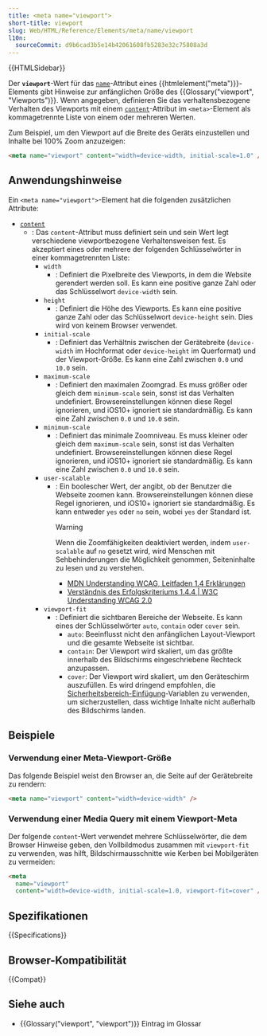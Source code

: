 ```yaml
---
title: <meta name="viewport">
short-title: viewport
slug: Web/HTML/Reference/Elements/meta/name/viewport
l10n:
  sourceCommit: d9b6cad3b5e14b42061608fb5283e32c75808a3d
---
```


{{HTMLSidebar}}

Der **`viewport`**-Wert für das [`name`](/de/docs/Web/HTML/Reference/Elements/meta#name)-Attribut eines {{htmlelement("meta")}}-Elements gibt Hinweise zur anfänglichen Größe des {{Glossary("viewport", "Viewports")}}.
Wenn angegeben, definieren Sie das verhaltensbezogene Verhalten des Viewports mit einem [`content`](/de/docs/Web/HTML/Reference/Elements/meta#content)-Attribut im `<meta>`-Element als kommagetrennte Liste von einem oder mehreren Werten.

Zum Beispiel, um den Viewport auf die Breite des Geräts einzustellen und Inhalte bei 100% Zoom anzuzeigen:

```html
<meta name="viewport" content="width=device-width, initial-scale=1.0" />
```

## Anwendungshinweise

Ein `<meta name="viewport">`-Element hat die folgenden zusätzlichen Attribute:

- [`content`](/de/docs/Web/HTML/Reference/Elements/meta#content)
  - : Das `content`-Attribut muss definiert sein und sein Wert legt verschiedene viewportbezogene Verhaltensweisen fest.
    Es akzeptiert eines oder mehrere der folgenden Schlüsselwörter in einer kommagetrennten Liste:
    - `width`
      - : Definiert die Pixelbreite des Viewports, in dem die Website gerendert werden soll.
        Es kann eine positive ganze Zahl oder das Schlüsselwort `device-width` sein.
    - `height`
      - : Definiert die Höhe des Viewports.
        Es kann eine positive ganze Zahl oder das Schlüsselwort `device-height` sein.
        Dies wird von keinem Browser verwendet.
    - `initial-scale`
      - : Definiert das Verhältnis zwischen der Gerätebreite (`device-width` im Hochformat oder `device-height` im Querformat) und der Viewport-Größe.
        Es kann eine Zahl zwischen `0.0` und `10.0` sein.
    - `maximum-scale`
      - : Definiert den maximalen Zoomgrad.
        Es muss größer oder gleich dem `minimum-scale` sein, sonst ist das Verhalten undefiniert.
        Browsereinstellungen können diese Regel ignorieren, und iOS10+ ignoriert sie standardmäßig.
        Es kann eine Zahl zwischen `0.0` und `10.0` sein.
    - `minimum-scale`
      - : Definiert das minimale Zoomniveau.
        Es muss kleiner oder gleich dem `maximum-scale` sein, sonst ist das Verhalten undefiniert.
        Browsereinstellungen können diese Regel ignorieren, und iOS10+ ignoriert sie standardmäßig.
        Es kann eine Zahl zwischen `0.0` und `10.0` sein.
    - `user-scalable`
      - : Ein boolescher Wert, der angibt, ob der Benutzer die Webseite zoomen kann.
        Browsereinstellungen können diese Regel ignorieren, und iOS10+ ignoriert sie standardmäßig.
        Es kann entweder `yes` oder `no` sein, wobei `yes` der Standard ist.
        > [!WARNING]
        > Wenn die Zoomfähigkeiten deaktiviert werden, indem `user-scalable` auf `no` gesetzt wird, wird Menschen mit Sehbehinderungen die Möglichkeit genommen, Seiteninhalte zu lesen und zu verstehen.
        >
        > - [MDN Understanding WCAG, Leitfaden 1.4 Erklärungen](/de/docs/Web/Accessibility/Guides/Understanding_WCAG/Perceivable#guideline_1.4_make_it_easier_for_users_to_see_and_hear_content_including_separating_foreground_from_background)
        > - [Verständnis des Erfolgskriteriums 1.4.4 | W3C Understanding WCAG 2.0](https://www.w3.org/TR/UNDERSTANDING-WCAG20/visual-audio-contrast-scale.html)
    - `viewport-fit`
      - : Definiert die sichtbaren Bereiche der Webseite.
        Es kann eines der Schlüsselwörter `auto`, `contain` oder `cover` sein.
        - `auto`: Beeinflusst nicht den anfänglichen Layout-Viewport und die gesamte Webseite ist sichtbar.
        - `contain`: Der Viewport wird skaliert, um das größte innerhalb des Bildschirms eingeschriebene Rechteck anzupassen.
        - `cover`: Der Viewport wird skaliert, um den Geräteschirm auszufüllen.
          Es wird dringend empfohlen, die [Sicherheitsbereich-Einfügung](/de/docs/Web/CSS/env)-Variablen zu verwenden, um sicherzustellen, dass wichtige Inhalte nicht außerhalb des Bildschirms landen.

## Beispiele

### Verwendung einer Meta-Viewport-Größe

Das folgende Beispiel weist den Browser an, die Seite auf der Gerätebreite zu rendern:

```html
<meta name="viewport" content="width=device-width" />
```

### Verwendung einer Media Query mit einem Viewport-Meta

Der folgende `content`-Wert verwendet mehrere Schlüsselwörter, die dem Browser Hinweise geben, den Vollbildmodus zusammen mit `viewport-fit` zu verwenden, was hilft, Bildschirmausschnitte wie Kerben bei Mobilgeräten zu vermeiden:

```html
<meta
  name="viewport"
  content="width=device-width, initial-scale=1.0, viewport-fit=cover" />
```

## Spezifikationen

{{Specifications}}

## Browser-Kompatibilität

{{Compat}}

## Siehe auch

- {{Glossary("viewport", "viewport")}} Eintrag im Glossar
